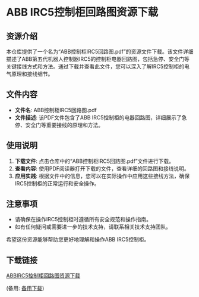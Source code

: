 # ABB IRC5控制柜回路图资源下载

## 资源介绍

本仓库提供了一个名为“ABB控制柜IRC5回路图.pdf”的资源文件下载。该文件详细描述了ABB第五代机器人控制器IRC5的控制柜电器回路图，包括急停、安全门等关键接线方式和方法。通过下载并查看此文件，您可以深入了解IRC5控制柜的电气原理和接线细节。

## 文件内容

- **文件名**: ABB控制柜IRC5回路图.pdf
- **文件描述**: 该PDF文件包含了ABB IRC5控制柜的电器回路图，详细展示了急停、安全门等重要接线的原理和方法。

## 使用说明

1. **下载文件**: 点击仓库中的“ABB控制柜IRC5回路图.pdf”文件进行下载。
2. **查看内容**: 使用PDF阅读器打开下载的文件，查看详细的回路图和接线说明。
3. **应用实践**: 根据文件中的信息，您可以在实际操作中应用这些接线方法，确保IRC5控制柜的正常运行和安全操作。

## 注意事项

- 请确保在操作IRC5控制柜时遵循所有安全规范和操作指南。
- 如有任何疑问或需要进一步的技术支持，请联系相关技术支持团队。

希望这份资源能够帮助您更好地理解和操作ABB IRC5控制柜。

## 下载链接
[ABBIRC5控制柜回路图资源下载](https://pan.quark.cn/s/a8b2b08d6eeb) 

(备用: [备用下载](https://pan.baidu.com/s/11kNdhdVfmj2ZzSDxb-hOYw?pwd=1234))
